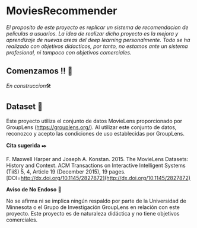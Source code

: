 ﻿# MoviesRecommender

*El proposito de este proyecto es replicar un sistema de recomendacion de peliculas a usuarios. 
La idea de realizar dicho proyecto es la mejora y aprendizaje de nuevas areas del deep learning personalmente.
Todo se ha realizado con objetivos didacticos, por tanto, no estamos ante un sistema profesional, ni tampoco con objetivos comerciales.*

## Comenzamos !! 🚀
*En construccion*🛠️

## Dataset 📄

Este proyecto utiliza el conjunto de datos MovieLens proporcionado por GroupLens (https://grouplens.org/). Al utilizar este conjunto de datos, reconozco y acepto las condiciones de uso establecidas por GroupLens.

**Cita sugerida** ✒️

F. Maxwell Harper and Joseph A. Konstan. 2015. The MovieLens Datasets: History and Context. ACM Transactions on Interactive Intelligent Systems (TiiS) 5, 4, Article 19 (December 2015), 19 pages. [DOI=http://dx.doi.org/10.1145/2827872](http://dx.doi.org/10.1145/2827872)

**Aviso de No Endoso** 🚫

No se afirma ni se implica ningún respaldo por parte de la Universidad de Minnesota o el Grupo de Investigación GroupLens en relación con este proyecto. Este proyecto es de naturaleza didáctica y no tiene objetivos comerciales.
